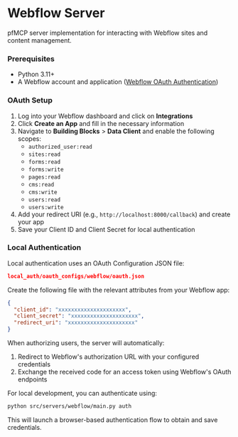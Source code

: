 # Webflow Server

pfMCP server implementation for interacting with Webflow sites and content management.

### Prerequisites

- Python 3.11+
- A Webflow account and application ([Webflow OAuth Authentication](https://webflow.com/dashboard/workspace))


### OAuth Setup

1. Log into your Webflow dashboard and click on **Integrations**
2. Click **Create an App** and fill in the necessary information
3. Navigate to **Building Blocks** > **Data Client** and enable the following scopes:
   - `authorized_user:read`
   - `sites:read`
   - `forms:read`
   - `forms:write`
   - `pages:read`
   - `cms:read`
   - `cms:write`
   - `users:read`
   - `users:write`
4. Add your redirect URI (e.g., `http://localhost:8000/callback`) and create your app
5. Save your Client ID and Client Secret for local authentication

### Local Authentication

Local authentication uses an OAuth Configuration JSON file:

```json
local_auth/oauth_configs/webflow/oauth.json
```

Create the following file with the relevant attributes from your Webflow app:

```json
{
  "client_id": "xxxxxxxxxxxxxxxxxxxxx",
  "client_secret": "xxxxxxxxxxxxxxxxxxxxx",
  "redirect_uri": "xxxxxxxxxxxxxxxxxxxxx"
}
```

When authorizing users, the server will automatically:

1. Redirect to Webflow's authorization URL with your configured credentials
2. Exchange the received code for an access token using Webflow's OAuth endpoints

For local development, you can authenticate using:

```bash
python src/servers/webflow/main.py auth
```

This will launch a browser-based authentication flow to obtain and save credentials.
